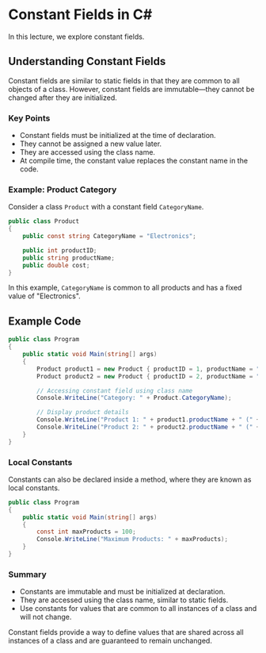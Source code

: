 
# Constant Fields in C#

In this lecture, we explore constant fields.

## Understanding Constant Fields

Constant fields are similar to static fields in that they are common to all objects of a class. However, constant fields are immutable—they cannot be changed after they are initialized.

### Key Points

- Constant fields must be initialized at the time of declaration.
- They cannot be assigned a new value later.
- They are accessed using the class name.
- At compile time, the constant value replaces the constant name in the code.

### Example: Product Category

Consider a class `Product` with a constant field `CategoryName`.

```csharp
public class Product
{
    public const string CategoryName = "Electronics";

    public int productID;
    public string productName;
    public double cost;
}
```

In this example, `CategoryName` is common to all products and has a fixed value of "Electronics".

## Example Code

```csharp
public class Program
{
    public static void Main(string[] args)
    {
        Product product1 = new Product { productID = 1, productName = "Laptop", cost = 1000.0 };
        Product product2 = new Product { productID = 2, productName = "Smartphone", cost = 500.0 };

        // Accessing constant field using class name
        Console.WriteLine("Category: " + Product.CategoryName);

        // Display product details
        Console.WriteLine("Product 1: " + product1.productName + " (" + Product.CategoryName + ")");
        Console.WriteLine("Product 2: " + product2.productName + " (" + Product.CategoryName + ")");
    }
}
```

### Local Constants

Constants can also be declared inside a method, where they are known as local constants.

```csharp
public class Program
{
    public static void Main(string[] args)
    {
        const int maxProducts = 100;
        Console.WriteLine("Maximum Products: " + maxProducts);
    }
}
```

### Summary

- Constants are immutable and must be initialized at declaration.
- They are accessed using the class name, similar to static fields.
- Use constants for values that are common to all instances of a class and will not change.

Constant fields provide a way to define values that are shared across all instances of a class and are guaranteed to remain unchanged.
